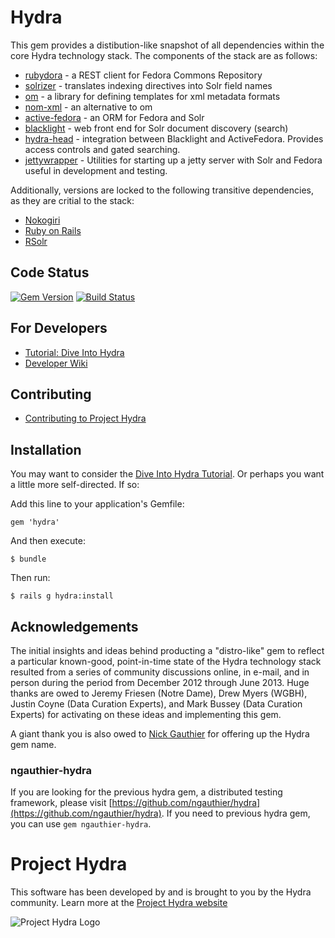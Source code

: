# Hydra
This gem provides a distibution-like snapshot of all dependencies within the core Hydra technology stack. The components of the stack are as follows:

* [rubydora](https://github.com/projecthydra/rubydora) - a REST client for Fedora Commons Repository
* [solrizer](https://github.com/projecthydra/solrizer) - translates indexing directives into Solr field names
* [om](https://github.com/projecthydra/om) - a library for defining templates for xml metadata formats
* [nom-xml](https://github.com/cbeer/nom-xml) - an alternative to om
* [active-fedora](https://github.com/projecthydra/active_fedora) - an ORM for Fedora and Solr
* [blacklight](https://github.com/projectblacklight/blacklight) - web front end for Solr document discovery (search)
* [hydra-head](https://github.com/projecthydra/hydra-head) - integration between Blacklight and ActiveFedora. Provides access controls and gated searching.
* [jettywrapper](https://github.com/projecthydra/jettywrapper) - Utilities for starting up a jetty server with Solr and Fedora useful in development and testing.

Additionally, versions are locked to the following transitive dependencies, as they are critial to the stack:
* [Nokogiri](http://nokogiri.org/)
* [Ruby on Rails](http://rubyonrails.org/)
* [RSolr](https://github.com/rsolr/rsolr)

## Code Status
[![Gem Version](https://badge.fury.io/rb/hydra.png)](http://badge.fury.io/rb/hydra)
[![Build Status](https://travis-ci.org/projecthydra/hydra-head.png?branch=master)](https://travis-ci.org/projecthydrahydra/hydra-head)

## For Developers

* [Tutorial: Dive Into Hydra](https://github.com/projecthydra/hydra/wiki/Dive-into-Hydra)
* [Developer Wiki](https://github.com/projecthydra/hydra/wiki)

## Contributing
* [Contributing to Project Hydra](CONTRIBUTING.md)

## Installation

You may want to consider the [Dive Into Hydra Tutorial](https://github.com/projecthydra/hydra/wiki/Dive-into-Hydra).
Or perhaps you want a little more self-directed.
If so:

Add this line to your application's Gemfile:

    gem 'hydra'

And then execute:

    $ bundle

Then run:

    $ rails g hydra:install

## Acknowledgements
The initial insights and ideas behind producting a "distro-like" gem to reflect a particular known-good,
point-in-time state of the Hydra technology stack resulted from a series of community discussions online,
in e-mail, and in person during the period from December 2012 through June 2013.  Huge thanks are owed to
Jeremy Friesen (Notre Dame), Drew Myers (WGBH), Justin Coyne (Data Curation Experts),
and Mark Bussey (Data Curation Experts) for activating on these ideas and implementing this gem.

A giant thank you is also owed to [Nick Gauthier](https://github.com/ngauthier) for offering up the Hydra gem name.

### ngauthier-hydra
If you are looking for the previous hydra gem, a distributed testing framework,
please visit [https://github.com/ngauthier/hydra](https://github.com/ngauthier/hydra).
If you need to previous hydra gem, you can use `gem ngauthier-hydra`.

# Project Hydra
This software has been developed by and is brought to you by the Hydra community.  Learn more at the
[Project Hydra website](http://projecthydra.org)

![Project Hydra Logo](https://github.com/uvalib/libra-oa/blob/a6564a9e5c13b7873dc883367f5e307bf715d6cf/public/images/powered_by_hydra.png?raw=true)
